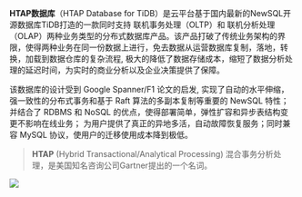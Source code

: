 
**HTAP数据库**（HTAP Database for TiDB）是云平台基于国内最新的NewSQL开源数据库TiDB打造的一款同时支持 联机事务处理（OLTP）和 联机分析处理（OLAP）两种业务类型的分布式数据库产品。该产品打破了传统业务架构的界限，使得两种业务在同一份数据上进行，免去数据从运营数据库复制，落地，转换，加载到数据仓库的复杂流程, 极大的降低了数据存储成本，缩短了数据分析处理的延迟时间，为实时的商业分析以及企业决策提供了保障。

该数据库的设计受到 Google Spanner/F1 论文的启发, 实现了自动的水平伸缩，强一致性的分布式事务和基于 Raft 算法的多副本复制等重要的 NewSQL 特性； 并结合了 RDBMS 和 NoSQL 的优点，使得部署简单，弹性扩容和异步表结构变更不影响在线业务； 为用户提供了真正的异地多活，自动故障恢复服务；同时兼容 MySQL 协议，使用户的迁移使用成本降到极低。



> **HTAP** (Hybrid Transactional/Analytical Processing) 混合事务分析处理，是美国知名咨询公司Gartner提出的一个名词。

![](http://imgcache.tcecqpoc.fsphere.cn/image/mc.qcloudimg.com/static/img/c5fd383a013002f299e2b1c65ccd0810/image.png)





